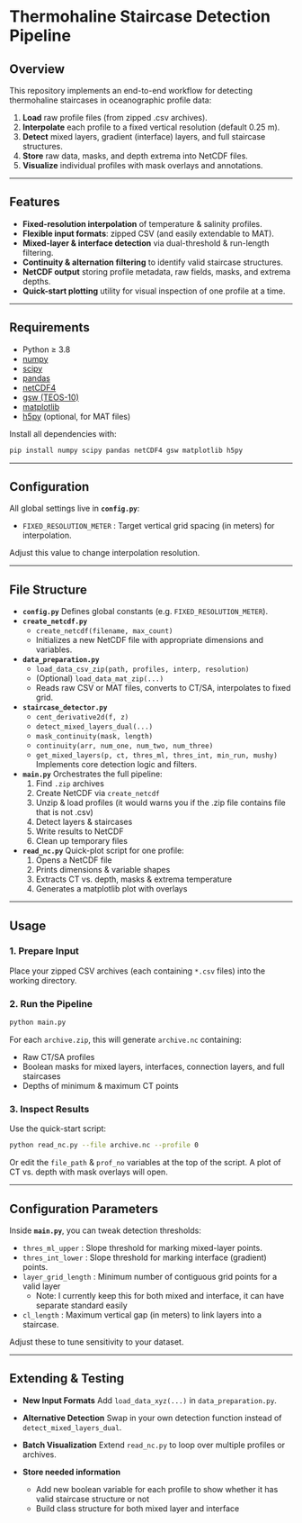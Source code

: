 # Thermohaline Staircase Detection Pipeline

## Overview

This repository implements an end-to-end workflow for detecting thermohaline staircases in oceanographic profile data:

1. **Load** raw profile files (from zipped .csv archives).
2. **Interpolate** each profile to a fixed vertical resolution (default 0.25 m).
3. **Detect** mixed layers, gradient (interface) layers, and full staircase structures.
4. **Store** raw data, masks, and depth extrema into NetCDF files.
5. **Visualize** individual profiles with mask overlays and annotations.

------

## Features

- **Fixed-resolution interpolation** of temperature & salinity profiles.
- **Flexible input formats**: zipped CSV (and easily extendable to MAT).
- **Mixed-layer & interface detection** via dual-threshold & run-length filtering.
- **Continuity & alternation filtering** to identify valid staircase structures.
- **NetCDF output** storing profile metadata, raw fields, masks, and extrema depths.
- **Quick-start plotting** utility for visual inspection of one profile at a time.

------

## Requirements

- Python ≥ 3.8
- [numpy](https://numpy.org/)
- [scipy](https://scipy.org/)
- [pandas](https://pandas.pydata.org/)
- [netCDF4](https://unidata.github.io/netcdf4-python/)
- [gsw (TEOS-10)](https://www.teos-10.org/)
- [matplotlib](https://matplotlib.org/)
- [h5py](https://www.h5py.org/) (optional, for MAT files)

Install all dependencies with:

```bash
pip install numpy scipy pandas netCDF4 gsw matplotlib h5py
```

------

## Configuration

All global settings live in **`config.py`**:

- `FIXED_RESOLUTION_METER`
   : Target vertical grid spacing (in meters) for interpolation.

Adjust this value to change interpolation resolution.

------

## File Structure

- **`config.py`**
   Defines global constants (e.g. `FIXED_RESOLUTION_METER`).
- **`create_netcdf.py`**
  - `create_netcdf(filename, max_count)`
  - Initializes a new NetCDF file with appropriate dimensions and variables.
- **`data_preparation.py`**
  - `load_data_csv_zip(path, profiles, interp, resolution)`
  - (Optional) `load_data_mat_zip(...)`
  - Reads raw CSV or MAT files, converts to CT/SA, interpolates to fixed grid.
- **`staircase_detector.py`**
  - `cent_derivative2d(f, z)`
  - `detect_mixed_layers_dual(...)`
  - `mask_continuity(mask, length)`
  - `continuity(arr, num_one, num_two, num_three)`
  - `get_mixed_layers(p, ct, thres_ml, thres_int, min_run, mushy)`
     Implements core detection logic and filters.
- **`main.py`**
   Orchestrates the full pipeline:
  1. Find `.zip` archives
  2. Create NetCDF via `create_netcdf`
  3. Unzip & load profiles (it would warns you if the .zip file contains file that is not .csv)
  4. Detect layers & staircases
  5. Write results to NetCDF
  6. Clean up temporary files
- **`read_nc.py`**
   Quick-plot script for one profile:
  1. Opens a NetCDF file
  2. Prints dimensions & variable shapes
  3. Extracts CT vs. depth, masks & extrema temperature
  4. Generates a matplotlib plot with overlays

------

## Usage

### 1. Prepare Input

Place your zipped CSV archives (each containing `*.csv` files) into the working directory.

### 2. Run the Pipeline

```bash
python main.py
```

For each `archive.zip`, this will generate `archive.nc` containing:

- Raw CT/SA profiles
- Boolean masks for mixed layers, interfaces, connection layers, and full staircases
- Depths of minimum & maximum CT points

### 3. Inspect Results

Use the quick-start script:

```bash
python read_nc.py --file archive.nc --profile 0
```

Or edit the `file_path` & `prof_no` variables at the top of the script. A plot of CT vs. depth with mask overlays will open.

------

## Configuration Parameters

Inside **`main.py`**, you can tweak detection thresholds:

- `thres_ml_upper`
   : Slope threshold for marking mixed-layer points.
- `thres_int_lower`
   : Slope threshold for marking interface (gradient) points.
- `layer_grid_length`
   : Minimum number of contiguous grid points for a valid layer
  - Note: I currently keep this for both mixed and interface, it can have separate standard easily
- `cl_length`
   : Maximum vertical gap (in meters) to link layers into a staircase.

Adjust these to tune sensitivity to your dataset.

------

## Extending & Testing

- **New Input Formats**
   Add `load_data_xyz(...)` in `data_preparation.py`.

- **Alternative Detection**
   Swap in your own detection function instead of `detect_mixed_layers_dual`.

- **Batch Visualization**
   Extend `read_nc.py` to loop over multiple profiles or archives.

- **Store needed information**

  - Add new boolean variable for each profile to show whether it has valid staircase structure or not
  - Build class structure for both mixed layer and interface

  